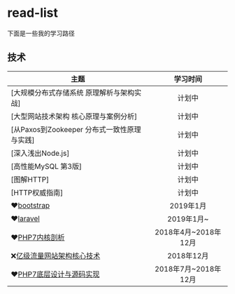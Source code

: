 # read-list
下面是一些我的学习路径

## 技术

|主题|学习时间|
|---|:-:|
|[大规模分布式存储系统 原理解析与架构实战]|计划中|
|[大型网站技术架构 核心原理与案例分析]|计划中|
|[从Paxos到Zookeeper 分布式一致性原理与实践]|计划中|
|[深入浅出Node.js]|计划中|
|[高性能MySQL 第3版]|计划中|
|[图解HTTP]|计划中|
|[HTTP权威指南]|计划中|
|:heart:[bootstrap](http://www.bootcss.com/)|2019年1月|
|:heart:[laravel](https://www.golaravel.com/)|2019年1月~|
|:heart:[PHP7内核剖析](https://book.douban.com/subject/27197032/)|2018年4月~2018年12月|
|:x:[亿级流量网站架构核心技术](https://book.douban.com/subject/26999243/)|2018年12月|
|:heart:[PHP7底层设计与源码实现](http://item.jd.com/12355605.html)|2018年7月~2018年12月|
